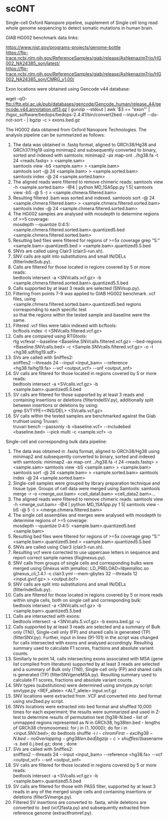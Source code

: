 # scONT
Single-cell Oxford Nanopore pipeline, supplement of Single cell long read whole genome sequencing to detect somatic mutations in human brain.

GIAB HG002 benchmark data links:

https://www.nist.gov/programs-projects/genome-bottle  
https://ftp-trace.ncbi.nlm.nih.gov/ReferenceSamples/giab/release/AshkenazimTrio/HG002_NA24385_son/latest/  
https://ftp-trace.ncbi.nlm.nih.gov/ReferenceSamples/giab/release/AshkenazimTrio/HG002_NA24385_son/CMRG_v1.00/  

Exon locations were obtained using Gencode v44 database:

wget -qO- ftp://ftp.ebi.ac.uk/pub/databases/gencode/Gencode_human/release_44/gencode.v44.annotation.gff3.gz | gunzip --stdout | awk '$3 == "exon"' | /hgsc_software/bedops/bedops-2.4.41/bin/convert2bed --input=gff --do-not-sort - | bgzip -c > exons.bed.gz


The HG002 data obtained from Oxford Nanopore Technologies. The analysis pipeline can be summarized as follows:  
  1. The data was obtained in .fastq format, aligned to GRCh38/Hg38 and GRCh37/Hg19 using minimap2 and subsequently converted to binary, sorted and indexed with samtools:
     minimap2 -ax map-ont ../hg38.fa -t 24 <reads.fastq> > <sample.sam>  
     samtools view -bS <sample.sam> > <sample.bam>  
     samtools sort -@ 24 <sample.bam> > <sample.sorted.bam>  
     samtools index -@ 24 <sample.sorted.bam>
  2. The aligned reads were filtered to remove chimeric reads:
     samtools view -h <sample.sorted.bam> -@4 | python MD_1SA5pp.py 1 5| samtools view -bS -@ 5 -) > <sample.chmera.filtered.bam>
  3. Resulting filtered .bam was sorted and indexed.
     samtools sort -@ 24 <sample.chmera.filtered.bam> > <sample.chmera.filtered.sorted.bam>
     samtools index -@ 24 <sample.chmera.filtered.sorted.bam> 
  5. The HG002 samples are analysed with mosdepth to determine regions of >=5 coverage:  
     mosdepth --quantize 0:4:5:  <sample.chmera.filtered.sorted.bam>.quantized5.bed <sample.chmera.filtered.sorted.bam>
  6. Resulting bed files were filtered for regions of >=5x coverage
     grep "5:" <sample.bam>.quantized5.bed > <sample.bam>.quantized5.5.bed
  7. SNVs are called using Clair3 (clair3-run.sh).  
  8. SNV calls are split into substitutions and small IN/DELs (filterIndelSub.py).  
  9. Calls are filtered for those located in regions covered by 5 or more reads:  
     bedtools intersect -a <SNVcalls.vcf.gz> -b <sample.chmera.filtered.sorted.bam>.quantized5.5.bed  
  10. Calls supported by at least 3 reads are selected (SNVsup.py).   
  11. Filtering from points 7-9 was applied to GIAB HG002 benchmark .vcf files, using  
     <sample.chmera.filtered.sorted.bam>.quantized5.bed regions corresponding to each specific test  
     so that the regions within the tested sample and baseline were the same.  
  12. Filtered .vcf files were tabix indexed with bcftools:  
     bcftools index -t <SNVcalls.filtered.vcf.gz>
  13. Calls are compared using RTGtools:  
      rtg vcfeval --baseline  <Baseline.SNVcalls.filtered.vcf.gz> --bed-regions <Baseline.SNVcalls.bed> -c <Sample.SNVcalls.filtered.vcf.gz> -o <output> -t <hg38.sdf/hg19.sdf>
  14. SVs are called with Sniffles2:  
      sniffles2 --threads 24 --input <input_bam> --reference <hg38.fa/hg19.fa> --vcf <output_vcf> --snf <output_snf>
  15. SV calls are filtered for those located in regions covered by 5 or more reads:  
      bedtools intersect -a <SVcalls.vcf.gz> -b <sample.bam>.quantized5.5.bed
  16. SV calls are filtered for those supported by at least 3 reads and containing insertions or deletions (filterIndelSV.py), additionally split between insertions or deletions by using:  
      grep SVTYPE=<INS/DEL> <SVcalls.vcf.gz>
  17. SV calls within the tested samples are benchmarked against the Giab truthset using Truvari:  
      truvari bench --passonly -b <baseline.vcf> --includebed <baseline.bed>  --pick multi -c <sample.vcf> -o	<output>

Single-cell and corresponding bulk data pipeline:
  1. The data was obtained in .fastq format, aligned to GRCh38/Hg38 using minimap2 and subsequently converted to binary, sorted and indexed with samtools:
     minimap2 -ax map-ont ../hg38.fa -t 24 <reads.fastq> > <sample.sam>
     samtools view -bS <sample.sam> > <sample.bam>
     samtools sort -@ 24 <sample.bam> > <sample.sorted.bam>
     samtools index -@ 24 <sample.sorted.bam>
  2. Single-cell samples were grouped by library preparation technique and tissue type. Groups of cell data were merged using Samtools:
     samtools merge -r -o <merge_out.bam> <cell_data1.bam> <cell_data2.bam>...
  3. The aligned reads were filtered to remove chimeric reads:
     samtools view -h <merge_out.bam> -@4 | python MD_1SA5pp.py 1 5| samtools view -bS -@ 5 -) > <merge.chmera.filtered.bam>
  4. The single cell assemblies and merges were analysed with mosdepth to determine regions of >=5 coverage:  
     mosdepth --quantize 0:4:5:  <sample.bam>.quantized5.bed <sample.bam>
  5. Resulting bed files were filtered for regions of >=5x coverage
     grep "5:" <sample.bam>.quantized5.bed > <sample.bam>.quantized5.5.bed
  7. SNVs are called using Clair3 (clair3-run.sh).
  8. Resulting vcf were corrected to use uppercase letters in sequence and report correct sample names (fixglnexus.py).
  9. SNV calls from groups of single cells and corresponding bulks were merged using Glnexus with jemalloc:
       LD_PRELOAD=libjemalloc.so glnexus_cli_1.4.1 -c clair3.yml --mem-gbytes 32 --threads 12 <input.gvcf.gz> > <output.bcf>
  10. SNV calls are split into substitutions and small IN/DELs (filterIndelSub.py).  
  11. Calls are filtered for those located in regions covered by 5 or more reads within single cells, both on single cell and corresponding bulk:  
     bedtools intersect -a <SNVcalls.vcf.gz> -b <sample.bam>.quantized5.5.bed
  13. Calls are intersected with exons:  
     bedtools intersect -a <SNVcalls.5.vcf.gz> -b exons.bed.gz -u
  14. Calls supported by at least 3 reads are selected and a summary of Bulk only (TN)), Single-cell only (FP) and shared calls is generated (TP) (filterSNV.py). Further, input in lines (91-101) in the script was changed for calls intersected with exons and analysed accordingly.
      Resulting summary used to calculate F1 scores, fractions and absolute variant counts.
  15. Similiarly to point 14, calls intersecting exons associated with MSA (gene list compiled from literature) supported by at least 3 reads are selected and a summary of Bulk only (TN)), Single-cell only (FP) and shared calls is generated (TP) (filterSNVgeneMSA.py).
      Resulting summary used to calculate F1 scores, fractions and absolute variant counts.
  16. SNV types (substitutions) were determined using snvtype.py script:
      snvtype.py <REF_allele> <ALT_allele> input.vcf.gz
  17. SNV locations were extracted from .VCF and converted into .bed format using snv2bed.py script.
  18. SNVs locations were extracted into bed format and shuffled 10,000 times for each experiment; the results were summarized and used in Z-test to determine results of permutation test (hg38-N.bed - list of unmapped regions represented as N in GRCh38, hg38len.bed - lengths of GRCh38 chromosomes):
      for j in {1..10000}; do for i in <input.SNV.bed>; do bedtools shuffle -i $i -chromFirst -excl hg38-N.bed -noOverlapping -g hg38len.bed | bgzip -c > shuffles/$(basename -s .bed $i).$j.bed.gz; done ; done
  19. SVs are called with Sniffles2:  
      sniffles2 --threads 24 --input <input_bam> --reference <hg38.fa> --vcf <output_vcf> --snf <output_snf>
  20. SV calls are filtered for those located in regions covered by 5 or more reads:  
      bedtools intersect -a <SVcalls.vcf.gz> -b <sample.bam>.quantized5.5.bed
  21. SV calls are filtered for those with PASS filter, supported by at least 3 reads in any of the merged single cells and containing insertions or deletions (filterSVmerge.py).
  22. Filtered SV insertions are converted to .fasta, while deletions are converted to .bed (vcf2fasta.py) and subsequently extracted from reference genome (extractfromref.py). 
